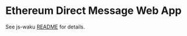 # Ethereum Direct Message Web App

See js-waku [README](../../README.md#ethereum-direct-message) for details.
